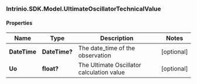 ### Intrinio.SDK.Model.UltimateOscillatorTechnicalValue
#### Properties

Name | Type | Description | Notes
------------ | ------------- | ------------- | -------------
**DateTime** | **DateTime?** | The date_time of the observation | [optional] 
**Uo** | **float?** | The Ultimate Oscillator calculation value | [optional] 


